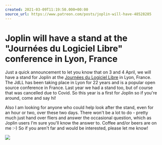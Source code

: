 ```yaml
---
created: 2021-03-09T11:19:50.000+00:00
source_url: https://www.patreon.com/posts/joplin-will-have-48528285
---
```


# Joplin will have a stand at the "Journées du Logiciel Libre" conference in Lyon, France

Just a quick announcement to let you know that on 3 and 4 April, we will have a stand for Joplin at the [Journées du Logiciel Libre](https://www.jdll.org/) in Lyon, France. The JdLL has been taking place in Lyon for 22 years and is a popular open source conference in France. Last year we had a stand too, but of course that was cancelled due to Covid. So this year is a first for Joplin so if you're around, come and say hi!

Also I am looking for anyone who could help look after the stand, even for an hour or two, over these two days. There won't be a lot to do - pretty much just hand over fliers and answer the occasional question, which as Joplin users I'm sure you'll know the answer to. Coffee and/or beers are on me :-) So if you aren't far and would be interested, please let me know!

![](https://raw.githubusercontent.com/laurent22/joplin/dev/Assets/WebsiteAssets/images/news/20210309-111950_0.jpg)